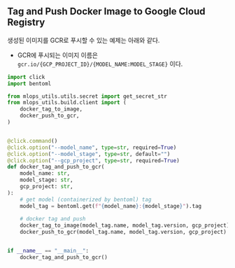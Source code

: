 ## Tag and Push Docker Image to Google Cloud Registry

생성된 이미지를 GCR로 푸시할 수 있는 예제는 아래와 같다.

- GCR에 푸시되는 이미지 이름은 `gcr.io/{GCP_PROJECT_ID}/{MODEL_NAME:MODEL_STAGE}` 이다.

```python
import click
import bentoml

from mlops_utils.utils.secret import get_secret_str
from mlops_utils.build.client import (
    docker_tag_to_image,
    docker_push_to_gcr,
)


@click.command()
@click.option("--model_name", type=str, required=True)
@click.option("--model_stage", type=str, default="")
@click.option("--gcp_project", type=str, required=True)
def docker_tag_and_push_to_gcr(
    model_name: str,
    model_stage: str,
    gcp_project: str,
):
    # get model (containerized by bentoml) tag
    model_tag = bentoml.get(f"{model_name}:{model_stage}").tag
    
    # docker tag and push
    docker_tag_to_image(model_tag.name, model_tag.version, gcp_project)
    docker_push_to_gcr(model_tag.name, model_tag.version, gcp_project)


if __name__ == "__main__":
    docker_tag_and_push_to_gcr()
